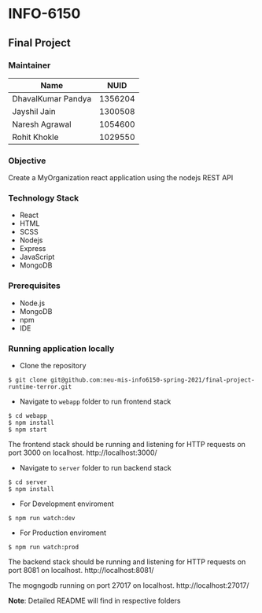 # INFO-6150

## Final Project

### Maintainer

<table>
    <thead>
      <tr>
        <th>Name</th>
        <th>NUID</th>
      </tr>
    </thead>
    <tbody>
        <tr>
            <td>DhavalKumar Pandya</td>
            <td>1356204</td>
        </tr>
        <tr>
            <td>Jayshil Jain</td>
            <td>1300508</td>
        </tr>
         <tr>
            <td>Naresh Agrawal</td>
            <td>1054600 </td>
        </tr>
         <tr>
            <td>Rohit Khokle</td>
            <td>1029550</td>
        </tr>
    </tbody>
</table>

### Objective

Create a MyOrganization react application using the nodejs REST API

### Technology Stack

- React
- HTML
- SCSS
- Nodejs
- Express
- JavaScript
- MongoDB

### Prerequisites

- Node.js
- MongoDB
- npm
- IDE

### Running application locally

- Clone the repository

```
$ git clone git@github.com:neu-mis-info6150-spring-2021/final-project-runtime-terror.git
```

- Navigate to `webapp` folder to run frontend stack

```
$ cd webapp
$ npm install
$ npm start
```

The frontend stack should be running and listening for HTTP requests on port 3000 on localhost.
http://localhost:3000/

- Navigate to `server` folder to run backend stack

```
$ cd server
$ npm install
```

- For Development enviroment

```
$ npm run watch:dev
```

- For Production enviroment

```
$ npm run watch:prod
```

The backend stack should be running and listening for HTTP requests on port 8081 on localhost.
http://localhost:8081/

The mogngodb running on port 27017 on localhost.
http://localhost:27017/

<b>Note</b>: Detailed README will find in respective folders
